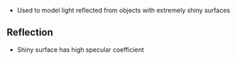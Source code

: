 - Used to model light reflected from objects with extremely shiny surfaces

## Reflection
- Shiny surface has high specular coefficient
